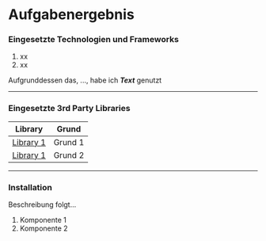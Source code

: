 # Aufgabenergebnis


### Eingesetzte Technologien und Frameworks

1. xx
2. xx

Aufgrunddessen das, ..., habe ich **_Text_** genutzt

---

### Eingesetzte 3rd Party Libraries

Library | Grund
--- | ---
[Library 1](https://momentjs.com/) | Grund 1
[Library 1](https://getbootstrap.com/) | Grund 2

---

### Installation
Beschreibung folgt...

1. Komponente 1
2. Komponente 2

```console

```


